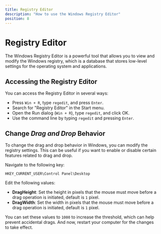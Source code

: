 ```yaml
---
title: Registry Editor
description: "How to use the Windows Registry Editor"
position: 8
---
```


# Registry Editor

The Windows Registry Editor is a powerful tool that allows you to view and modify the Windows registry, which is a database that stores low-level settings for the operating system and applications.

## Accessing the Registry Editor

You can access the Registry Editor in several ways:

- Press `Win + R`, type `regedit`, and press `Enter`.
- Search for "Registry Editor" in the Start menu.
- Open the Run dialog (`Win + R`), type `regedit`, and click OK.
- Use the command line by typing `regedit` and pressing `Enter`.

## Change *Drag and Drop* Behavior

To change the drag and drop behavior in Windows, you can modify the registry settings. This can be useful if you want to enable or disable certain features related to drag and drop.

Navigate to the following key:

```plaintext
HKEY_CURRENT_USER\Control Panel\Desktop
```

Edit the following values:

- **DragHeight**: Set the height in pixels that the mouse must move before a drag operation is initiated, default is `1` pixel.
- **DragWidth**: Set the width in pixels that the mouse must move before a drag operation is initiated, default is `1` pixel.

You can set these values to `1000` to increase the threshold, which can help prevent accidental drags. And now, restart your computer for the changes to take effect.
